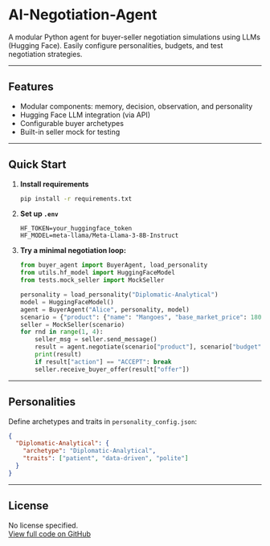 # AI-Negotiation-Agent

A modular Python agent for buyer-seller negotiation simulations using LLMs (Hugging Face). Easily configure personalities, budgets, and test negotiation strategies.

---

## Features

- Modular components: memory, decision, observation, and personality
- Hugging Face LLM integration (via API)
- Configurable buyer archetypes
- Built-in seller mock for testing

---

## Quick Start

1. **Install requirements**  
   ```bash
   pip install -r requirements.txt
   ```

2. **Set up `.env`**  
   ```
   HF_TOKEN=your_huggingface_token
   HF_MODEL=meta-llama/Meta-Llama-3-8B-Instruct
   ```

3. **Try a minimal negotiation loop:**
   ```python
   from buyer_agent import BuyerAgent, load_personality
   from utils.hf_model import HuggingFaceModel
   from tests.mock_seller import MockSeller

   personality = load_personality("Diplomatic-Analytical")
   model = HuggingFaceModel()
   agent = BuyerAgent("Alice", personality, model)
   scenario = {"product": {"name": "Mangoes", "base_market_price": 180000}, "budget": 200000, "seller_min": 150000}
   seller = MockSeller(scenario)
   for rnd in range(1, 4):
       seller_msg = seller.send_message()
       result = agent.negotiate(scenario["product"], scenario["budget"], seller_msg, rnd)
       print(result)
       if result["action"] == "ACCEPT": break
       seller.receive_buyer_offer(result["offer"])
   ```

---

## Personalities

Define archetypes and traits in `personality_config.json`:
```json
{
  "Diplomatic-Analytical": {
    "archetype": "Diplomatic-Analytical",
    "traits": ["patient", "data-driven", "polite"]
  }
}
```

---

## License

No license specified.  
[View full code on GitHub](https://github.com/Tusharkumar200/AI-Negotiation-Agent)
